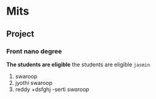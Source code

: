 # Mits
## Project
### Front nano degree
**The students are eligible**
the students are eligible
`jasmin`
1. swaroop
2. jyothi  swaroop
3. reddy
  +dsfghj
  -serti
 _swaroop_
